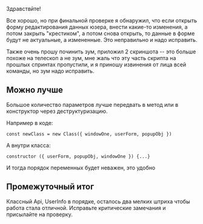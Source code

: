 Здравствйте!


Все хорошо, но при финальной проверке я обнаружил, что если открыть форму редактирования данных юзера, внести какие-то изменения, а потом закрыть "крестиком", а потом снова открыть, то данные в форме будут не актуальные, а измененные. Это неправильно и надо исправить.

Также очень прошу починить зум, приложил 2 скриншота -- это больше похоже на телескоп а не зум, мне жаль что эту часть скрипта на прошлых спринтах пропустили, и я приношу извинения от лица всей команды, но зум надо исправить.

## Можно лучше

Большое количество параметров лучше передвать в метод или в конструктор через деструктуризацию.

Например в коде:
~~~
const newClass = new Class({ windowOne, userForm, popupObj })
~~~
А внутри класса:
~~~
constructor ({ userForm, popupObj, windowOne }) {...}
~~~
И тогда порядок переменных будет неважен, это удобно


## Промежуточный итог
Классный Api, UserInfo в порядке, осталось два мелких штриха чтобы работа стала отличной. Исправьте критические замечания и присылайте на проверку.
